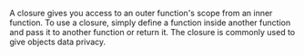 A closure gives you access to an outer function's scope from an inner function.
To use a closure, simply define a function inside another function and pass it to another function or return it.
The closure is commonly used to give objects data privacy.
